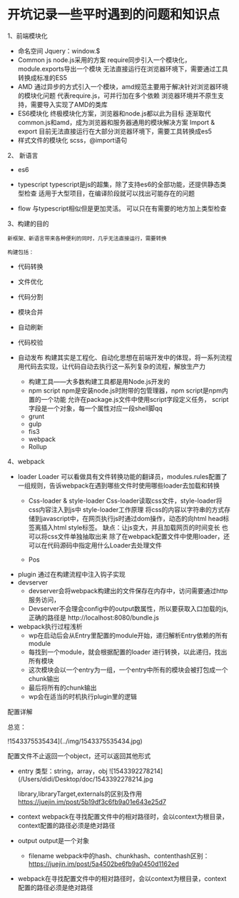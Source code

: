 # 开坑记录一些平时遇到的问题和知识点
1、前端模块化

- 命名空间
  Jquery：window.$
- Common js 
  node.js采用的方案
  require同步引入一个模块化，module.exports导出一个模块
  无法直接运行在浏览器环境下，需要通过工具转换成标准的ES5
- AMD
  通过异步的方式引入一个模块，amd规范主要用于解决针对浏览器环境的模块化问题
  代表require.js，可并行加在多个依赖
  浏览器环境并不原生支持，需要导入实现了AMD的类库
- ES6模块化
  终极模块化方案，浏览器和node.js都以此为目标
  逐渐取代common.js和amd，成为浏览器和服务器通用的模块解决方案
  Import & export
  目前无法直接运行在大部分浏览器环境下，需要工具转换成es5
- 样式文件的模块化
  scss，@import语句

2、 新语言

- es6
  
- typescript
  typescript是js的超集，除了支持es6的全部功能，还提供静态类型检查
  适用于大型项目，在编译阶段就可以找出可能存在的问题
- flow
  与typescript相似但是更加灵活。
  可以只在有需要的地方加上类型检查

3、构建的目的

	新框架、新语言带来各种便利的同时，几乎无法直接运行，需要转换

    构建包括：

- 代码转换
- 文件优化
- 代码分割
- 模块合并
- 自动刷新
- 代码校验
- 自动发布
  构建其实是工程化、自动化思想在前端开发中的体现，将一系列流程用代码去实现，让代码自动去执行这一系列复杂的流程，解放生产力
  
  - 构建工具——大多数构建工具都是用Node.js开发的
  - npm script
    npm是安装node.js时附带的包管理器，npm script是npm内置的一个功能
    允许在package.js文件中使用script字段定义任务，
    script字段是一个对象，每一个属性对应一段shell脚qq
  - grunt
  - gulp
  - fis3
  - webpack
  - Rollup 





4、webpack

- loader
  Loader 可以看做具有文件转换功能的翻译员，modules.rules配置了一组规则，告诉webpack在遇到哪些文件时使用哪些loader去加载和转换
  - Css-loader & style-loader
    Css-loader读取css文件，style-loader将css内容注入到js中
    style-loader工作原理
    将css的内容以字符串的方式存储到javascript中，在网页执行js时通过dom操作，动态的向html head标签离插入html style标签。
     缺点：让js变大，并且加载网页的时间变长
    也可以将css文件单独抽取出来
    除了在webpack配置文件中使用loader，还可以在代码源码中指定用什么Loader去处理文件
    
    
  - Pos
- plugin
  通过在构建流程中注入钩子实现
- devserver
  - devserver会将webpack构建出的文件保存在内存中，访问需要通过http服务访问，
  - Devserver不会理会config中的output数属性，所以要获取入口加载的js,正确的路径是
    http://localhost:8080/bundle.js
- webpack执行过程浅析
  - wp在启动后会从Entry里配置的module开始，递归解析Entry依赖的所有module
  - 每找到一个module，就会根据配置的loader 进行转换，以此递归，找出所有模块
  - 这次模块会以一个entry为一组，一个entry中所有的模块会被打包成一个chunk输出
  - 最后将所有的chunk输出
  - wp会在适当的时机执行plugin里的逻辑

配置详解

总览：

!1543375535434](../img/1543375535434.jpg)



配置文件不止返回一个object，还可以返回其他形式

- entry
  类型：string，array，obj
  ![1543392278214](/Users/didi/Desktop/doc/1543392278214.jpg
  
  library,libraryTarget,externals的区别及作用
  https://juejin.im/post/5b19df3c6fb9a01e643e25d7
- context
  webpack在寻找配置文件中的相对路径时，会以context为根目录，context配置的路径必须是绝对路径
- output
  output是一个对象
  - filename
  webpack中的hash、chunkhash、contenthash区别：https://juejin.im/post/5a4502be6fb9a0450d1162ed 
  
- 
  webpack在寻找配置文件中的相对路径时，会以context为根目录，context配置的路径必须是绝对路径
  	
  
  























 




